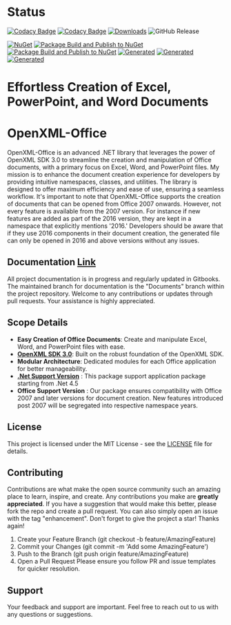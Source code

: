 # Status

[![Codacy Badge](https://app.codacy.com/project/badge/Grade/5b420a599805426ab8a990a1a741247a)](https://app.codacy.com/gh/DraviaVemal/OpenXML-Office/dashboard?utm_source=gh&utm_medium=referral&utm_content=&utm_campaign=Badge_grade)
[![Codacy Badge](https://app.codacy.com/project/badge/Coverage/5b420a599805426ab8a990a1a741247a)](https://app.codacy.com/gh/DraviaVemal/OpenXML-Office/dashboard?utm_source=gh&utm_medium=referral&utm_content=&utm_campaign=Badge_coverage)
[![Downloads](https://img.shields.io/nuget/dt/OpenXMLOffice.Presentation.svg)](https://www.nuget.org/packages/OpenXMLOffice.Presentation)
![GitHub Release](https://img.shields.io/github/v/release/DraviaVemal/OpenXML-Office?sort=semver&label=Stable%20Release) 
<!-- ![GitHub Release](https://img.shields.io/github/v/release/DraviaVemal/OpenXML-Office?include_prereleases&sort=semver&label=Alpha%20Release) -->
[![NuGet](https://img.shields.io/nuget/vpre/OpenXMLOffice.Presentation.svg)](https://www.nuget.org/packages/OpenXMLOffice.Presentation)
[![Package Build and Publish to NuGet](https://github.com/DraviaVemal/OpenXMLOffice/actions/workflows/nuget-publish-stable.yml/badge.svg?branch=stable)](https://github.com/DraviaVemal/OpenXMLOffice/actions/workflows/nuget-publish-stable.yml)
[![Package Build and Publish to NuGet](https://github.com/DraviaVemal/OpenXMLOffice/actions/workflows/nuget-publish-alpha.yml/badge.svg?branch=alpha)](https://github.com/DraviaVemal/OpenXMLOffice/actions/workflows/nuget-publish-alpha.yml)
[![Generated](https://draviavemal.com/openxml-office/powerpoint-count.svg)](https://openxml-office.draviavemal.com/)
[![Generated](https://draviavemal.com/openxml-office/excel-count.svg)](https://openxml-office.draviavemal.com/)
[![Generated](https://draviavemal.com/openxml-office/word-count.svg)](https://openxml-office.draviavemal.com/)

# Effortless Creation of Excel, PowerPoint, and Word Documents

# OpenXML-Office

OpenXML-Office is an advanced .NET library that leverages the power of OpenXML SDK 3.0 to streamline the creation and manipulation of Office documents, with a primary focus on Excel, Word, and PowerPoint files. My mission is to enhance the document creation experience for developers by providing intuitive namespaces, classes, and utilities. The library is designed to offer maximum efficiency and ease of use, ensuring a seamless workflow.
It's important to note that OpenXML-Office supports the creation of documents that can be opened from Office 2007 onwards. However, not every feature is available from the 2007 version. For instance if new features are added as part of the 2016 version, they are kept in a namespace that explicitly mentions '2016.' Developers should be aware that if they use 2016 components in their document creation, the generated file can only be opened in 2016 and above versions without any issues.


## Documentation [Link](https://openxml-office.draviavemal.com/)

All project documentation is in progress and regularly updated in Gitbooks. The maintained branch for documentation is the "Documents" branch within the project repository. Welcome to any contributions or updates through pull requests. Your assistance is highly appreciated.

## Scope Details

- **Easy Creation of Office Documents**: Create and manipulate Excel, Word, and PowerPoint files with ease.
- **[OpenXML SDK 3.0](https://github.com/dotnet/Open-XML-SDK)**: Built on the robust foundation of the OpenXML SDK.
- **Modular Architecture**: Dedicated modules for each Office application for better manageability.
- **[.Net Support Version](https://www.nuget.org/packages/OpenXMLOffice.Presentation/#supportedframeworks-body-tab)** : This package support application package starting from .Net 4.5
- **Office Support Version** : Our package ensures compatibility with Office 2007 and later versions for document creation. New features introduced post 2007 will be segregated into respective namespace years.

## License

This project is licensed under the MIT License - see the [LICENSE](https://draviavemal.gitbook.io/openxml-office/license) file for details.

## Contributing

Contributions are what make the open source community such an amazing place to learn, inspire, and create. Any contributions you make are **greatly appreciated**.
If you have a suggestion that would make this better, please fork the repo and create a pull request. You can also simply open an issue with the tag "enhancement". Don't forget to give the project a star! Thanks again!

1. Create your Feature Branch (git checkout -b feature/AmazingFeature)
2. Commit your Changes (git commit -m 'Add some AmazingFeature')
3. Push to the Branch (git push origin feature/AmazingFeature)
4. Open a Pull Request
   Please ensure you follow PR and issue templates for quicker resolution.

## Support

Your feedback and support are important. Feel free to reach out to us with any questions or suggestions.
